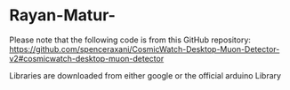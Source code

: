 # Rayan-Matur-

Please note that the following code is from this GitHub repository: 
https://github.com/spenceraxani/CosmicWatch-Desktop-Muon-Detector-v2#cosmicwatch-desktop-muon-detector

Libraries are downloaded from either google or the official arduino Library 